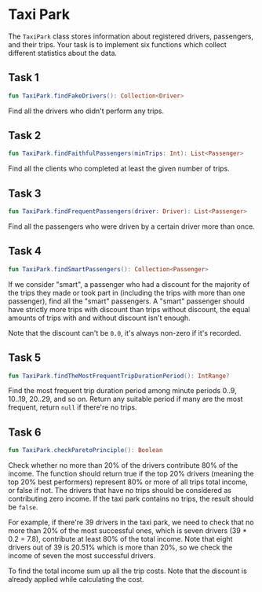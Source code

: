 # Taxi Park

The `TaxiPark` class stores information about registered drivers, passengers,
and their trips. Your task is to implement six functions which collect
different statistics about the data.

## Task 1

```kotlin
fun TaxiPark.findFakeDrivers(): Collection<Driver>
```

Find all the drivers who didn't perform any trips.

## Task 2

```kotlin
fun TaxiPark.findFaithfulPassengers(minTrips: Int): List<Passenger>
```

Find all the clients who completed at least the given number of trips.

## Task 3

```kotlin
fun TaxiPark.findFrequentPassengers(driver: Driver): List<Passenger>
```

Find all the passengers who were driven by a certain driver more than once.

## Task 4

```kotlin
fun TaxiPark.findSmartPassengers(): Collection<Passenger>
```

If we consider "smart", a passenger who had a discount for the majority of the trips they made or took part in
(including the trips with more than one passenger), find all the "smart" passengers.
A "smart" passenger should have strictly more trips with discount than trips without discount,
the equal amounts of trips with and without discount isn't enough.

Note that the discount can't be `0.0`, it's always non-zero if it's recorded.

## Task 5

```kotlin
fun TaxiPark.findTheMostFrequentTripDurationPeriod(): IntRange?
```

Find the most frequent trip duration period among minute periods 0..9, 10..19, 20..29, and so on.
Return any suitable period if many are the most frequent, return `null` if there're no trips.

## Task 6

```kotlin
fun TaxiPark.checkParetoPrinciple(): Boolean
```

Check whether no more than 20% of the drivers contribute 80% of the income.
The function should return true if the top 20% drivers (meaning the top 20% best
performers) represent 80% or more of all trips total income, or false if not.
The drivers that have no trips should be considered as contributing zero income.
If the taxi park contains no trips, the result should be `false`.

For example, if there're 39 drivers in the taxi park, we need to check that no more than
20% of the most successful ones, which is seven drivers (39 \* 0.2 = 7.8), contribute
at least 80% of the total income. Note that eight drivers out of 39 is 20.51% which
is more than 20%, so we check the income of seven the most successful drivers.

To find the total income sum up all the trip costs. Note that the discount is already
applied while calculating the cost.
